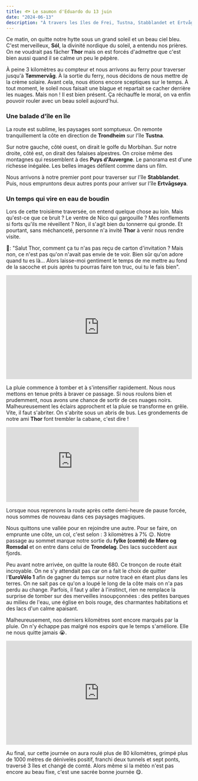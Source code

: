 ```yaml
---
title: 🐟 Le saumon d'Eduardo du 13 juin
date: "2024-06-13"
description: "À travers les îles de Frei, Tustna, Stabblandet et Ertvågsøya !"
---
```


Ce matin, on quitte notre hytte sous un grand soleil et un beau ciel bleu. C'est merveilleux, **Sól**, la divinité nordique du soleil, a entendu nos prières. On ne voudrait pas fâcher **Thor** mais on est forcés d'admettre que c'est bien aussi quand il se calme un peu le pépère. 

À peine 3 kilomètres au compteur et nous arrivons au ferry pour traverser jusqu'à **Tømmervåg**. À la sortie du ferry, nous décidons de nous mettre de la crème solaire. Avant cela, nous étions encore sceptiques sur le temps. À tout moment, le soleil nous faisait une blague et repartait se cacher derrière les nuages. Mais non ! Il est bien présent. Ça réchauffe le moral, on va enfin pouvoir rouler avec un beau soleil aujourd'hui.

### Une balade d'île en île

La route est sublime, les paysages sont somptueux. On remonte tranquillement la côte en direction de **Trondheim** sur l'île **Tustna**.

Sur notre gauche, côté ouest, on dirait le golfe du Morbihan. Sur notre droite, côté est, on dirait des falaises alpestres. On croise même des montagnes qui ressemblent à des **Puys d'Auvergne**. Le panorama est d'une richesse inégalée. Les belles images défilent comme dans un film. 

Nous arrivons à notre premier pont pour traverser sur l'île **Stabblandet**. Puis, nous empruntons deux autres ponts pour arriver sur l'île **Ertvågsøya**. 

### Un temps qui vire en eau de boudin 

Lors de cette troisième traversée, on entend quelque chose au loin. Mais qu'est-ce que ce bruit ? Le ventre de Nico qui gargouille ? Mes ronflements si forts qu'ils me réveillent ? Non, il s'agit bien du tonnerre qui gronde. Et pourtant, sans méchanceté, personne n'a invité **Thor** à venir nous rendre visite. 

🦩: "Salut Thor, comment ça tu n'as pas reçu de carton d'invitation ? Mais non, ce n'est pas qu'on n'avait pas envie de te voir. Bien sûr qu'on adore quand tu es là... Alors laisse-moi gentiment le temps de me mettre au fond de la sacoche et puis après tu pourras faire ton truc, oui tu le fais bien". 

<div style="width: 100%; height: 0; position: relative; padding-bottom: 56%;"><iframe src="https://giphy.com/embed/diUKszNTUghVe" style="top: 0; left: 0; width: 100%; height: 100%; position: absolute; border: 0;" allowfullscreen scrolling="no" allow="encrypted-media;" class="giphy-embed"></iframe></div>

La pluie commence à tomber et à s'intensifier rapidement. Nous nous mettons en tenue prêts à braver ce passage. Si nous roulons bien et prudemment, nous avons une chance de sortir de ces nuages noirs. Malheureusement les éclairs approchent et la pluie se transforme en grêle. Vite, il faut s'abriter. On s'abrite sous un abris de bus. Les grondements de notre ami **Thor** font trembler la cabane, c'est dire ! 

<iframe width="360" height="202.5" src="https://www.youtube-nocookie.com/embed/n_GFN3a0yj0?si=CjoaCG1mZRREuXdP" title="YouTube video player" frameborder="0" allow="accelerometer; autoplay; clipboard-write; encrypted-media; gyroscope; picture-in-picture; web-share"></iframe>

Lorsque nous reprenons la route après cette demi-heure de pause forcée, nous sommes de nouveau dans ces paysages magiques.

Nous quittons une vallée pour en rejoindre une autre. Pour se faire, on emprunte une côte, un col, c'est selon : 3 kilomètres à 7% 😉. Notre passage au sommet marque notre sortie du **fylke (comté) de Møre og Romsdal** et on entre dans celui de **Trondelag**. Des lacs succèdent aux fjords. 

Peu avant notre arrivée, on quitte la route 680. Ce tronçon de route était incroyable. On ne s'y attendait pas car on a fait le choix de quitter l'**EuroVélo 1** afin de gagner du temps sur notre tracé en étant plus dans les terres. On ne sait pas ce qu'on a loupé le long de la côte mais on n'a pas perdu au change. Parfois, il faut y aller à l'instinct, rien ne remplace la surprise de tomber sur des merveilles insoupçonnées : des petites barques au milieu de l'eau, une église en bois rouge, des charmantes habitations et des lacs d'un calme apaisant.

Malheureusement, nos derniers kilomètres sont encore marqués par la pluie. On n'y échappe pas malgré nos espoirs que le temps s'améliore. Elle ne nous quitte jamais 😭.

<div style="width: 100%; height: 0; position: relative; padding-bottom: 56%;"><iframe src="https://giphy.com/embed/W0c3xcZ3F1d0EYYb0f" style="top: 0; left: 0; width: 100%; height: 100%; position: absolute; border: 0;" allowfullscreen scrolling="no" allow="encrypted-media;" class="giphy-embed"></iframe></div>

Au final, sur cette journée on aura roulé plus de 80 kilomètres, grimpé plus de 1000 mètres de dénivelés positif, franchi deux tunnels et sept ponts, traversé 3 îles et changé de comté. Alors même si la météo n'est pas encore au beau fixe, c'est une sacrée bonne journée 😋.